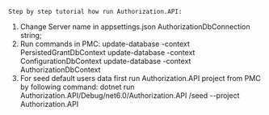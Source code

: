 	Step by step tutorial how run Authorization.API:
1. Change Server name in appsettings.json AuthorizationDbConnection string;
2. Run commands in PMC:
	update-database -context PersistedGrantDbContext
	update-database -context ConfigurationDbContext
	update-database -context AuthorizationDbContext
3. For seed default users data first run Authorization.API project from PMC by following command:
	dotnet run Authorization.API/Debug/net6.0/Authorization.API /seed --project Authorization.API

